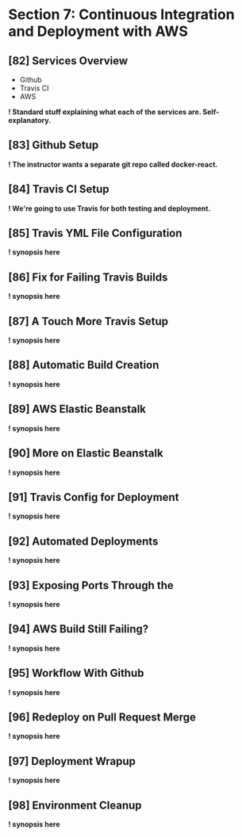 # Section 7: Continuous Integration and Deployment with AWS

## [82] Services Overview
- Github
- Travis CI
- AWS

**! Standard stuff explaining what each of the services are. Self-explanatory.**

## [83] Github Setup

**! The instructor wants a separate git repo called docker-react.**

## [84] Travis CI Setup

**! We're going to use Travis for both testing and deployment.**

## [85] Travis YML File Configuration

**! synopsis here**

## [86] Fix for Failing Travis Builds

**! synopsis here**

## [87] A Touch More Travis Setup

**! synopsis here**

## [88] Automatic Build Creation

**! synopsis here**

## [89] AWS Elastic Beanstalk

**! synopsis here**

## [90] More on Elastic Beanstalk

**! synopsis here**

## [91] Travis Config for Deployment

**! synopsis here**

## [92] Automated Deployments

**! synopsis here**

## [93] Exposing Ports Through the

**! synopsis here**

## [94] AWS Build Still Failing?

**! synopsis here**

## [95] Workflow With Github

**! synopsis here**

## [96] Redeploy on Pull Request Merge

**! synopsis here**

## [97] Deployment Wrapup

**! synopsis here**

## [98] Environment Cleanup

**! synopsis here**
